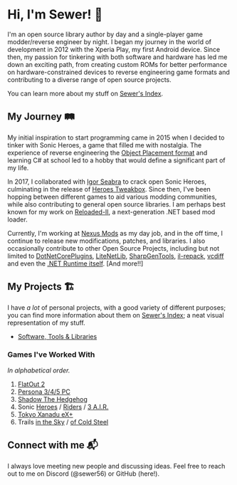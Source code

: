 # Hi, I'm Sewer! 👋

I'm an open source library author by day and a single-player game modder/reverse engineer by night. I began my journey in the world of development in 2012 with the Xperia Play, my first Android device. Since then, my passion for tinkering with both software and hardware has led me down an exciting path, from creating custom ROMs for better performance on hardware-constrained devices to reverse engineering game formats and contributing to a diverse range of open source projects.

You can learn more about my stuff on [Sewer's Index](https://sewer56.dev/Sewer56.Index/).

## My Journey 🛤️

My initial inspiration to start programming came in 2015 when I decided to tinker with Sonic Heroes, a game that filled me with nostalgia. The experience of reverse engineering the [Object Placement format](https://info.sonicretro.org/SCHG:Sonic_Heroes/Object_Editing) and learning C# at school led to a hobby that would define a significant part of my life. 

In 2017, I collaborated with [Igor Seabra](https://github.com/IgorSeabra4) to crack open Sonic Heroes, culminating in the release of [Heroes Tweakbox](https://www.youtube.com/watch?v=4O3IDXzU5L8). Since then, I've been hopping between different games to aid various modding communities, while also contributing to general open source libraries. I am perhaps best known for my work on [Reloaded-II](https://github.com/Reloaded-Project/Reloaded-II), a next-generation .NET based mod loader.

Currently, I'm working at [Nexus Mods](https://www.nexusmods.com) as my day job, and in the off time, I continue to release new modifications, patches, and libraries. I also occasionally contribute to other Open Source Projects, including but not limited to [DotNetCorePlugins](https://github.com/natemcmaster/DotNetCorePlugins/pull/164), [LiteNetLib](https://github.com/RevenantX/LiteNetLib/pull/416), [SharpGenTools](https://github.com/SharpGenTools/SharpGenTools/pull/222), [il-repack](https://github.com/Alexx999/il-repack/pull/2), [vcdiff](https://github.com/SnowflakePowered/vcdiff/pull/6) and even the [.NET Runtime itself](https://github.com/dotnet/runtime/pull/76559). [And more!!]

## My Projects 🏗️

I have *a lot* of personal projects, with a good variety of different purposes; you can find more information about them on [Sewer's Index](https://sewer56.dev/Sewer56.Index/); a neat visual representation of my stuff.  

- [Software, Tools & Libraries](https://sewer56.dev/Sewer56.Index/index-libraries/)

### Games I've Worked With

*In alphabetical order.*

1. [FlatOut 2](https://sewer56.dev/Sewer56.Index/games/flatout-2/)
2. [Persona 3/4/5 PC](https://sewer56.dev/Sewer56.Index/games/persona-3-4-5-pc/)
3. [Shadow The Hedgehog](https://sewer56.dev/Sewer56.Index/games/shadow-the-hedgehog/)
4. Sonic [Heroes](https://sewer56.dev/Sewer56.Index/games/sonic-heroes/) / [Riders](https://sewer56.dev/Sewer56.Index/games/sonic-riders/) / [3 A.I.R.](https://sewer56.dev/Sewer56.Index/games/sonic-3-angel-island-revisited/)
5. [Tokyo Xanadu eX+](https://sewer56.dev/Sewer56.Index/games/tokyo-xanadu-ex/)
6. Trails [in the Sky](https://sewer56.dev/Sewer56.Index/games/trails-in-the-sky/) / [of Cold Steel](https://sewer56.dev/Sewer56.Index/games/trails-of-cold-steel/)

## Connect with me 📬
I always love meeting new people and discussing ideas. Feel free to reach out to me on Discord (@sewer56) or GitHub (here!).
